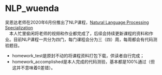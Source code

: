 # NLP_wuenda
吴恩达老师在2020年6月份推出了NLP课程，[Natural Language Processing Specialization](https://www.deeplearning.ai/natural-language-processing-specialization/  "吴恩达 NLP课程")  
&emsp;本人忙里偷闲将老师的视频和作业都完成了，后续会持续更新课程的资料和作业。目前NLP课程一共分为四门，每门课程会分为三（四）周，每周都会有代码测验题目。  
 + homework_test是原封不动的将课程资料打包下载，供读者自行完成；
 + homework_accomplished是本人完成的代码测验，基本都是100%通过（但这并不意味着0差错）。  
